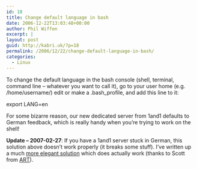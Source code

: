 ```yaml
---
id: 18
title: Change default language in bash
date: 2006-12-22T13:03:48+00:00
author: Phil Wiffen
excerpt: |
layout: post
guid: http://kabri.uk/?p=18
permalink: /2006/12/22/change-default-language-in-bash/
categories:
  - Linux
---
```

To change the default language in the bash console (shell, terminal, command line &#8211; whatever you want to call it), go to your user home (e.g. /home/username/) edit or make a .bash_profile, and add this line to it:

export LANG=en

For some bizarre reason, our new dedicated server from 1and1 defaults to German feedback, which is really handy when you&#8217;re trying to work on the shell!

**Update &#8211; 2007-02-27**: If you have a 1and1 server stuck in German, this solution above doesn&#8217;t work properly (it breaks some stuff). I&#8217;ve written up a much [more elegant solution](/2007/02/27/1and1-dedicated-server-change-german-language-to-english/) which does actually work (thanks to Scott from [ART](http://www.atomicrocketturtle.com/)).